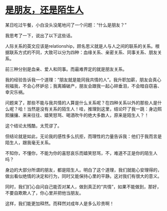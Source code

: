 # [是朋友，还是陌生人](https://github.com/ajchen01/Gitblog/issues/5)

某日吃过午餐，小白没头没尾地问了一个问题：“什么是朋友？”

我思考了一下，说出了以下这些话。

人际关系的英文应该是relationship，顾名思义就是人与人之间的联系的关系。根据联系方式的不同，大致可以分为四种：血缘关系、亲密关系、同事关系、朋友关系。

前三种分别是血亲、爱人和同事。而最难界定的就是朋友关系。

我的经验告诉我一个道理：“朋友就是能同我共情的人”。我升职加薪，朋友会真心祝福我，不会心怀妒忌；我离婚破产，朋友会跟我一起心碎垂泪，不会暗自窃喜、幸灾乐祸。

问题来了，那些不能与我共情的人算是什么关系呢？在四种关系以外的那些人是什么呢？哈！当然是没有关系的陌生人！哇，推理到这里，结论吓了我一跳：身边熙熙攘攘、来来往往、嬉笑怒骂、喝酒吹牛的绝大多数人，原来是陌生人？！

这个结论太残酷，太荒谬了。

但结论就是如此，无论我的感性多么抗拒，而理性的力量告诉我：他们于我而言是陌生人，跟我毫无关系。

不知你，不懂你，不能为你的喜怒哀乐而嬉笑怒骂，不，难道不正是你的陌生人吗？

身边的大部分所谓的朋友，都是陌生人。明白了这个道理，我们就能心安理得的，做出看似绝情的决定和行为，同时又能保持心里的平静。这对我们有很大的意义。

同时，我们扪心自问自己能否对某人，做到真正的“共情”，如果不能做到，那好，不要自欺欺人了，你心里并把他当朋友。

这样，我们能更加释然。而释然对成年人是多么珍贵啊！